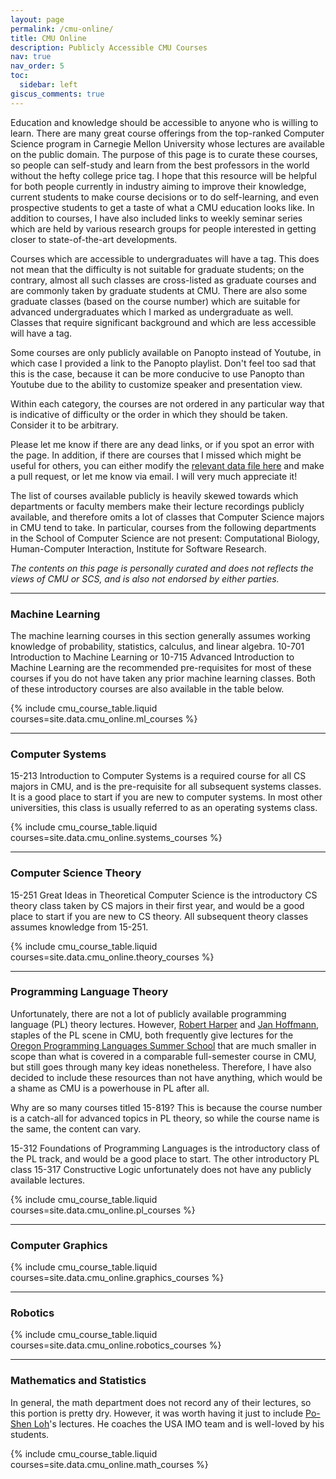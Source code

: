 ```yaml
---
layout: page
permalink: /cmu-online/
title: CMU Online
description: Publicly Accessible CMU Courses
nav: true
nav_order: 5
toc:
  sidebar: left
giscus_comments: true
---
```


Education and knowledge should be accessible to anyone who is willing to learn.
There are many great course offerings from the top-ranked Computer Science
program in Carnegie Mellon University whose lectures are available on the public
domain. The purpose of this page is to curate these courses, so people can self-study and learn
from the best professors in the world without the hefty college price tag.
I hope that this resource will be helpful for both people currently in industry
aiming to improve their knowledge, current students to make course decisions
or to do self-learning, and even prospective students to get a taste of what
a CMU education looks like. In addition to courses, I have also included links
to weekly seminar series which are held by various research groups
for people interested in getting closer to state-of-the-art developments.

Courses which are accessible to undergraduates will have a
<span class="badge rounded-pill undergraduate"> </span> tag.
This does not mean that the difficulty is not suitable for graduate students;
on the contrary, almost all such classes are cross-listed as graduate courses
and are commonly taken by graduate students at CMU. There are also some
graduate classes (based on the course number) which are suitable for advanced
undergraduates which I marked as undergraduate as well.
Classes that require significant background and which are less accessible will
have a <span class="badge rounded-pill graduate"> </span> tag.

Some courses are only publicly available on Panopto instead of Youtube, in which
case I provided a link to the Panopto playlist. Don't feel too sad that this is
the case, because it can be more conducive to use Panopto than Youtube due to
the ability to customize speaker and presentation view.

Within each category, the courses are not ordered in any particular
way that is indicative of difficulty or the order in which they
should be taken. Consider it to be arbitrary.

Please let me know if there are any dead links, or if you spot an error with the
page. In addition, if there are courses that I missed which might be useful for
others, you can either modify the [relevant data file
here](https://github.com/fanpu/website/blob/master/_data/cmu_online.yml) and
make a pull request, or let me know via email. I will very much appreciate it!

The list of courses available publicly is heavily skewed towards which
departments or faculty members make their lecture recordings publicly available,
and therefore omits a lot of classes that Computer Science majors in CMU tend to
take. In particular, courses from the following departments in the School of
Computer Science are not present: Computational Biology, Human-Computer
Interaction, Institute for Software Research.

_The contents on this page is personally curated and does not reflects the views of CMU or SCS, and is also not endorsed by either parties._

---

### Machine Learning

The machine learning courses in this section generally assumes working knowledge
of probability, statistics, calculus, and linear algebra.
10-701 Introduction to Machine Learning or 10-715 Advanced Introduction to
Machine Learning are the recommended pre-requisites
for most of these courses if you do not have taken any prior machine learning classes.
Both of these introductory courses are also available in the table below.

{% include cmu_course_table.liquid courses=site.data.cmu_online.ml_courses %}

---

### Computer Systems

15-213 Introduction to Computer Systems is a required course for all CS majors in CMU,
and is the pre-requisite for all subsequent systems classes. It is a good place to start
if you are new to computer systems. In most other universities, this class is usually
referred to as an operating systems class.

{% include cmu_course_table.liquid courses=site.data.cmu_online.systems_courses %}

---

### Computer Science Theory

15-251 Great Ideas in Theoretical Computer Science is the introductory CS theory
class taken by CS majors in their first year, and would be a good place to start
if you are new to CS theory. All subsequent theory classes assumes knowledge from
15-251.

{% include cmu_course_table.liquid courses=site.data.cmu_online.theory_courses %}

---

### Programming Language Theory

Unfortunately, there are not a lot of publicly available programming language
(PL) theory lectures. However, [Robert Harper](http://www.cs.cmu.edu/~rwh/) and
[Jan Hoffmann](https://www.cs.cmu.edu/~janh/), staples of the PL scene in CMU,
both frequently give lectures for the [Oregon Programming Languages Summer
School](https://www.cs.uoregon.edu/research/summerschool/) that are much smaller
in scope than what is covered in a comparable full-semester course in CMU, but
still goes through many key ideas nonetheless. Therefore, I have also decided
to include these resources than not have anything, which would be a shame as
CMU is a powerhouse in PL after all.

Why are so many courses titled 15-819? This is because the course number
is a catch-all for advanced topics in PL theory, so while the course name
is the same, the content can vary.

15-312 Foundations of Programming Languages is the introductory class
of the PL track, and would be a good place to start. The other introductory PL
class 15-317 Constructive Logic unfortunately does not have any publicly
available lectures.

{% include cmu_course_table.liquid courses=site.data.cmu_online.pl_courses %}

---

### Computer Graphics

{% include cmu_course_table.liquid courses=site.data.cmu_online.graphics_courses %}

---

### Robotics

{% include cmu_course_table.liquid courses=site.data.cmu_online.robotics_courses %}

---

### Mathematics and Statistics

In general, the math department does not record any of their lectures, so
this portion is pretty dry. However, it was worth having it just
to include [Po-Shen Loh](https://www.poshenloh.com/)'s lectures.
He coaches the USA IMO team and is well-loved by his students.

{% include cmu_course_table.liquid courses=site.data.cmu_online.math_courses %}
